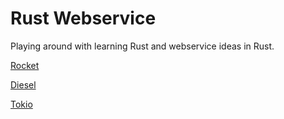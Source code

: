 # Rust Webservice

Playing around with learning Rust and webservice ideas in Rust.

[Rocket](https://rocket.rs/)

[Diesel](https://diesel.rs/)

[Tokio](https://tokio.rs/)